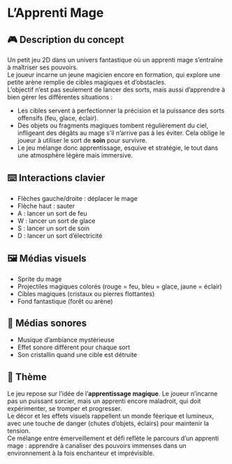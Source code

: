 # L’Apprenti Mage  

## 🎮 Description du concept  
Un petit jeu 2D dans un univers fantastique où un apprenti mage s’entraîne à maîtriser ses pouvoirs.  
Le joueur incarne un jeune magicien encore en formation, qui explore une petite arène remplie de cibles magiques et d’obstacles.  
L’objectif n’est pas seulement de lancer des sorts, mais aussi d’apprendre à bien gérer les différentes situations :  
- Les cibles servent à perfectionner la précision et la puissance des sorts offensifs (feu, glace, éclair).  
- Des objets ou fragments magiques tombent régulièrement du ciel, infligeant des dégâts au mage s’il n’arrive pas à les éviter. Cela oblige le joueur à utiliser le sort de **soin** pour survivre.  
- Le jeu mélange donc apprentissage, esquive et stratégie, le tout dans une atmosphère légère mais immersive.  

## ⌨️ Interactions clavier  
- Flèches gauche/droite : déplacer le mage  
- Flèche haut : sauter  
- A : lancer un sort de feu  
- W : lancer un sort de glace  
- S : lancer un sort de soin  
- D : lancer un sort d’électricité  

## 🖼️ Médias visuels  
- Sprite du mage  
- Projectiles magiques colorés (rouge = feu, bleu = glace, jaune = éclair)  
- Cibles magiques (cristaux ou pierres flottantes)  
- Fond fantastique (forêt ou arène)  

## 🎵 Médias sonores  
- Musique d’ambiance mystérieuse  
- Effet sonore différent pour chaque sort  
- Son cristallin quand une cible est détruite  

## 🎨 Thème  
Le jeu repose sur l’idée de l’**apprentissage magique**. Le joueur n’incarne pas un puissant sorcier, mais un apprenti encore maladroit, qui doit expérimenter, se tromper et progresser.  
Le décor et les effets visuels rappellent un monde féerique et lumineux, avec une touche de danger (chutes d’objets, éclairs) pour maintenir la tension.  
Ce mélange entre émerveillement et défi reflète le parcours d’un apprenti mage : apprendre à canaliser des pouvoirs immenses dans un environnement à la fois enchanteur et imprévisible.  
